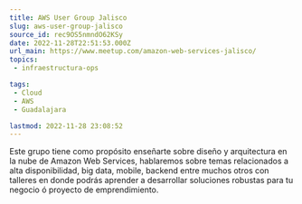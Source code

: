 ```yaml
---
title: AWS User Group Jalisco
slug: aws-user-group-jalisco
source_id: rec9OS5nmndO62KSy
date: 2022-11-28T22:51:53.000Z
url_main: https://www.meetup.com/amazon-web-services-jalisco/
topics: 
 - infraestructura-ops

tags: 
 - Cloud
 - AWS
 - Guadalajara

lastmod: 2022-11-28 23:08:52
---
```


Este grupo tiene como propósito enseñarte sobre diseño y arquitectura en la nube de Amazon Web Services, hablaremos sobre temas relacionados a alta disponibilidad, big data, mobile, backend entre muchos otros con talleres en donde podrás aprender a desarrollar soluciones robustas para tu negocio ó proyecto de emprendimiento.
